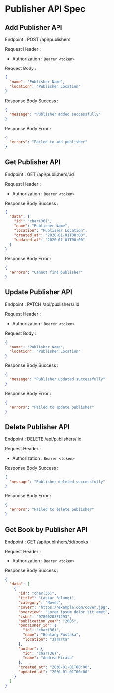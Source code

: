 # Publisher API Spec

## Add Publisher API

Endpoint :  POST /api/publishers

Request Header :

- Authorization : `Bearer <token>`

Request Body :

```json
{
  "name": "Publisher Name",
  "location": "Publisher Location"
}
```

Response Body Success :

```json
{
  "message": "Publisher added successfully"
}
```

Response Body Error :

```json
{
  "errors": "Failed to add publisher"
}
```

## Get Publisher API

Endpoint : GET /api/publishers/:id

Request Header :

- Authorization : `Bearer <token>`

Response Body Success :

```json
{
  "data": {
    "id": "char(36)",
    "name": "Publisher Name",
    "location": "Publisher Location",
    "created_at": "2020-01-01T00:00",
    "updated_at": "2020-01-01T00:00"
  }
}
```

Response Body Error :

```json
{
  "errors": "Cannot find publisher"
}
```

## Update Publisher API

Endpoint : PATCH /api/publishers/:id

Request Header :
- Authorization : `Bearer <token>`

Request Body :

```json
{
  "name": "Publisher Name",
  "location": "Publisher Location"
}
```

Response Body Success :

```json
{
  "message": "Publisher updated successfully"
}
```

Response Body Error :

```json
{
  "errors": "Failed to update publisher"
}
```

## Delete Publisher API

Endpoint : DELETE /api/publishers/:id

Request Header :
- Authorization : `Bearer <token>`

Response Body Success :

```json
{
  "message": "Publisher deleted successfully"
}
```

Response Body Error :

```json
{
  "errors": "Failed to delete publisher"
}
```

## Get Book by Publisher API

Endpoint : GET /api/publishers/:id/books

Request Header :
- Authorization : `Bearer <token>`

Response Body Success :

```json
{
  "data": [
    {
      "id": "char(36)",
      "title": "Laskar Pelangi",
      "category": "Novel",
      "cover": "https://example.com/cover.jpg",
      "overview": "Lorem ipsum dolor sit amet",
      "isbn": "9786020321293",
      "publication_year": "2005",
      "publisher_id": {
        "id": "char(36)",
        "name": "Bentang Pustaka",
        "location": "Jakarta"
      },
      "author": {
        "id": "char(36)",
        "name": "Andrea Hirata"
      },
      "created_at": "2020-01-01T00:00",
      "updated_at": "2020-01-01T00:00"
    }
  ]
}
```
